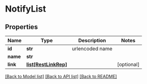 # NotifyList

## Properties
Name | Type | Description | Notes
------------ | ------------- | ------------- | -------------
**id** | **str** | urlencoded name | 
**name** | **str** |  | 
**link** | [**list[RestLinkRep]**](RestLinkRep.md) |  | [optional] 

[[Back to Model list]](../README.md#documentation-for-models) [[Back to API list]](../README.md#documentation-for-api-endpoints) [[Back to README]](../README.md)


